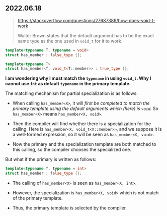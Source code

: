 2022.06.18
---
> https://stackoverflow.com/questions/27687389/how-does-void-t-work
>
> Walter Brown states that the default argument has to be the exact same type as the one used in `void_t` for it to work.

```c++
template<typename T, typename = void>
struct has_member : false_type {};

template<typename T>
struct has_member<T, void_t<T::member>> : true_type {};
```

**I am wondering why I must match the `typename` in using `void_t`. Why I cannot use `int` as default `typename` in the primary template.**

The matching mechanism for partial specialization is as follows:

- When calling `has_member<X>`, it will *first be completed to match the primary template using the default arguments which (here) is `void`.* So `has_member<X>` means `has_member<X, void>`.

- Then the compiler will find whether there is a specialization for the calling. Here is `has_member<X, void_t<X::member>>`, and we suppose it is a well-formed expression, so it will be seen as `has_member<X, void>`.

- Now the primary and the specialization template are both matched to this calling, so the compiler chooses the specialized one.

But what if the primary is written as follows:

```c++
template<typename T, typename = int>
struct has_member : false_type {};
```

- The calling of `has_member<X>` is seen as `has_member<X, int>`.

- However, the specialization is `has_member<X, void>` which is not match of the primary template.

- Thus, the primary template is selected by the compiler.


